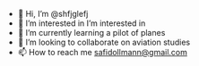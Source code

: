 - 👋 Hi, I’m @shfjglefj
- 👀 I’m interested in I’m interested in
- 🌱 I’m currently learning 
a pilot of planes
- 💞️ I’m looking to collaborate on aviation studies
- 📫 How to reach me safidollmann@gmail.com

<!---
shfjglefj/shfjglefj is a ✨ special ✨ repository because its `README.md` (this file) appears on your GitHub profile.
You can click the Preview link to take a look at your changes.
--->
